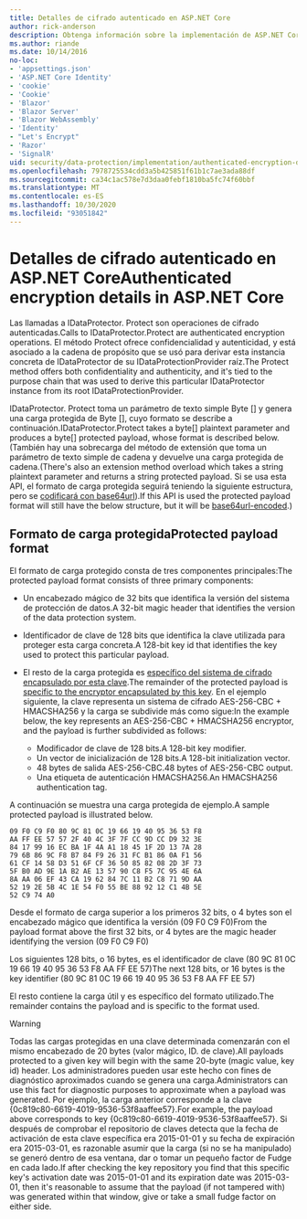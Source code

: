 ```yaml
---
title: Detalles de cifrado autenticado en ASP.NET Core
author: rick-anderson
description: Obtenga información sobre la implementación de ASP.NET Core el cifrado autenticado de protección de datos.
ms.author: riande
ms.date: 10/14/2016
no-loc:
- 'appsettings.json'
- 'ASP.NET Core Identity'
- 'cookie'
- 'Cookie'
- 'Blazor'
- 'Blazor Server'
- 'Blazor WebAssembly'
- 'Identity'
- "Let's Encrypt"
- 'Razor'
- 'SignalR'
uid: security/data-protection/implementation/authenticated-encryption-details
ms.openlocfilehash: 7978725534cdd3a5b425851f61b1c7ae3ada88df
ms.sourcegitcommit: ca34c1ac578e7d3daa0febf1810ba5fc74f60bbf
ms.translationtype: MT
ms.contentlocale: es-ES
ms.lasthandoff: 10/30/2020
ms.locfileid: "93051842"
---
```

# <a name="authenticated-encryption-details-in-aspnet-core"></a><span data-ttu-id="9ef98-103">Detalles de cifrado autenticado en ASP.NET Core</span><span class="sxs-lookup"><span data-stu-id="9ef98-103">Authenticated encryption details in ASP.NET Core</span></span>

<a name="data-protection-implementation-authenticated-encryption-details"></a>

<span data-ttu-id="9ef98-104">Las llamadas a IDataProtector. Protect son operaciones de cifrado autenticadas.</span><span class="sxs-lookup"><span data-stu-id="9ef98-104">Calls to IDataProtector.Protect are authenticated encryption operations.</span></span> <span data-ttu-id="9ef98-105">El método Protect ofrece confidencialidad y autenticidad, y está asociado a la cadena de propósito que se usó para derivar esta instancia concreta de IDataProtector de su IDataProtectionProvider raíz.</span><span class="sxs-lookup"><span data-stu-id="9ef98-105">The Protect method offers both confidentiality and authenticity, and it's tied to the purpose chain that was used to derive this particular IDataProtector instance from its root IDataProtectionProvider.</span></span>

<span data-ttu-id="9ef98-106">IDataProtector. Protect toma un parámetro de texto simple Byte [] y genera una carga protegida de Byte [], cuyo formato se describe a continuación.</span><span class="sxs-lookup"><span data-stu-id="9ef98-106">IDataProtector.Protect takes a byte[] plaintext parameter and produces a byte[] protected payload, whose format is described below.</span></span> <span data-ttu-id="9ef98-107">(También hay una sobrecarga del método de extensión que toma un parámetro de texto simple de cadena y devuelve una carga protegida de cadena.</span><span class="sxs-lookup"><span data-stu-id="9ef98-107">(There's also an extension method overload which takes a string plaintext parameter and returns a string protected payload.</span></span> <span data-ttu-id="9ef98-108">Si se usa esta API, el formato de carga protegida seguirá teniendo la siguiente estructura, pero se [codificará con base64url](https://tools.ietf.org/html/rfc4648#section-5)).</span><span class="sxs-lookup"><span data-stu-id="9ef98-108">If this API is used the protected payload format will still have the below structure, but it will be [base64url-encoded](https://tools.ietf.org/html/rfc4648#section-5).)</span></span>

## <a name="protected-payload-format"></a><span data-ttu-id="9ef98-109">Formato de carga protegida</span><span class="sxs-lookup"><span data-stu-id="9ef98-109">Protected payload format</span></span>

<span data-ttu-id="9ef98-110">El formato de carga protegido consta de tres componentes principales:</span><span class="sxs-lookup"><span data-stu-id="9ef98-110">The protected payload format consists of three primary components:</span></span>

* <span data-ttu-id="9ef98-111">Un encabezado mágico de 32 bits que identifica la versión del sistema de protección de datos.</span><span class="sxs-lookup"><span data-stu-id="9ef98-111">A 32-bit magic header that identifies the version of the data protection system.</span></span>

* <span data-ttu-id="9ef98-112">Identificador de clave de 128 bits que identifica la clave utilizada para proteger esta carga concreta.</span><span class="sxs-lookup"><span data-stu-id="9ef98-112">A 128-bit key id that identifies the key used to protect this particular payload.</span></span>

* <span data-ttu-id="9ef98-113">El resto de la carga protegida es [específico del sistema de cifrado encapsulado por esta clave](xref:security/data-protection/implementation/subkeyderivation#data-protection-implementation-subkey-derivation).</span><span class="sxs-lookup"><span data-stu-id="9ef98-113">The remainder of the protected payload is [specific to the encryptor encapsulated by this key](xref:security/data-protection/implementation/subkeyderivation#data-protection-implementation-subkey-derivation).</span></span> <span data-ttu-id="9ef98-114">En el ejemplo siguiente, la clave representa un sistema de cifrado AES-256-CBC + HMACSHA256 y la carga se subdivide más como sigue:</span><span class="sxs-lookup"><span data-stu-id="9ef98-114">In the example below, the key represents an AES-256-CBC + HMACSHA256 encryptor, and the payload is further subdivided as follows:</span></span>
  * <span data-ttu-id="9ef98-115">Modificador de clave de 128 bits.</span><span class="sxs-lookup"><span data-stu-id="9ef98-115">A 128-bit key modifier.</span></span>
  * <span data-ttu-id="9ef98-116">Un vector de inicialización de 128 bits.</span><span class="sxs-lookup"><span data-stu-id="9ef98-116">A 128-bit initialization vector.</span></span>
  * <span data-ttu-id="9ef98-117">48 bytes de salida AES-256-CBC.</span><span class="sxs-lookup"><span data-stu-id="9ef98-117">48 bytes of AES-256-CBC output.</span></span>
  * <span data-ttu-id="9ef98-118">Una etiqueta de autenticación HMACSHA256.</span><span class="sxs-lookup"><span data-stu-id="9ef98-118">An HMACSHA256 authentication tag.</span></span>

<span data-ttu-id="9ef98-119">A continuación se muestra una carga protegida de ejemplo.</span><span class="sxs-lookup"><span data-stu-id="9ef98-119">A sample protected payload is illustrated below.</span></span>

```
09 F0 C9 F0 80 9C 81 0C 19 66 19 40 95 36 53 F8
AA FF EE 57 57 2F 40 4C 3F 7F CC 9D CC D9 32 3E
84 17 99 16 EC BA 1F 4A A1 18 45 1F 2D 13 7A 28
79 6B 86 9C F8 B7 84 F9 26 31 FC B1 86 0A F1 56
61 CF 14 58 D3 51 6F CF 36 50 85 82 08 2D 3F 73
5F B0 AD 9E 1A B2 AE 13 57 90 C8 F5 7C 95 4E 6A
8A AA 06 EF 43 CA 19 62 84 7C 11 B2 C8 71 9D AA
52 19 2E 5B 4C 1E 54 F0 55 BE 88 92 12 C1 4B 5E
52 C9 74 A0
```

<span data-ttu-id="9ef98-120">Desde el formato de carga superior a los primeros 32 bits, o 4 bytes son el encabezado mágico que identifica la versión (09 F0 C9 F0)</span><span class="sxs-lookup"><span data-stu-id="9ef98-120">From the payload format above the first 32 bits, or 4 bytes are the magic header identifying the version (09 F0 C9 F0)</span></span>

<span data-ttu-id="9ef98-121">Los siguientes 128 bits, o 16 bytes, es el identificador de clave (80 9C 81 0C 19 66 19 40 95 36 53 F8 AA FF EE 57)</span><span class="sxs-lookup"><span data-stu-id="9ef98-121">The next 128 bits, or 16 bytes is the key identifier (80 9C 81 0C 19 66 19 40 95 36 53 F8 AA FF EE 57)</span></span>

<span data-ttu-id="9ef98-122">El resto contiene la carga útil y es específico del formato utilizado.</span><span class="sxs-lookup"><span data-stu-id="9ef98-122">The remainder contains the payload and is specific to the format used.</span></span>

> [!WARNING]
> <span data-ttu-id="9ef98-123">Todas las cargas protegidas en una clave determinada comenzarán con el mismo encabezado de 20 bytes (valor mágico, ID. de clave).</span><span class="sxs-lookup"><span data-stu-id="9ef98-123">All payloads protected to a given key will begin with the same 20-byte (magic value, key id) header.</span></span> <span data-ttu-id="9ef98-124">Los administradores pueden usar este hecho con fines de diagnóstico aproximados cuando se genera una carga.</span><span class="sxs-lookup"><span data-stu-id="9ef98-124">Administrators can use this fact for diagnostic purposes to approximate when a payload was generated.</span></span> <span data-ttu-id="9ef98-125">Por ejemplo, la carga anterior corresponde a la clave {0c819c80-6619-4019-9536-53f8aaffee57}.</span><span class="sxs-lookup"><span data-stu-id="9ef98-125">For example, the payload above corresponds to key {0c819c80-6619-4019-9536-53f8aaffee57}.</span></span> <span data-ttu-id="9ef98-126">Si después de comprobar el repositorio de claves detecta que la fecha de activación de esta clave específica era 2015-01-01 y su fecha de expiración era 2015-03-01, es razonable asumir que la carga (si no se ha manipulado) se generó dentro de esa ventana, dar o tomar un pequeño factor de Fudge en cada lado.</span><span class="sxs-lookup"><span data-stu-id="9ef98-126">If after checking the key repository you find that this specific key's activation date was 2015-01-01 and its expiration date was 2015-03-01, then it's reasonable to assume that the payload (if not tampered with) was generated within that window, give or take a small fudge factor on either side.</span></span>
